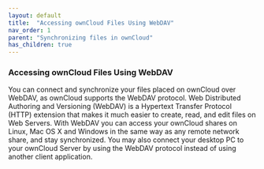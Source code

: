 ```yaml
---
layout: default
title:  "Accessing ownCloud Files Using WebDAV"
nav_order: 1
parent: "Synchronizing files in ownCloud"
has_children: true
---
```


### Accessing ownCloud Files Using WebDAV

You can connect and synchronize your files placed on ownCloud over WebDAV, as ownCloud supports the WebDAV protocol. Web Distributed Authoring and Versioning (WebDAV) is a Hypertext Transfer Protocol (HTTP) extension that makes it much easier to create, read, and edit files on Web Servers. With WebDAV you can access your ownCloud shares on Linux, Mac OS X and Windows in the same way as any remote network share, and stay synchronized.
You may also connect your desktop PC to your ownCloud Server by using the WebDAV protocol instead of using another client application. 